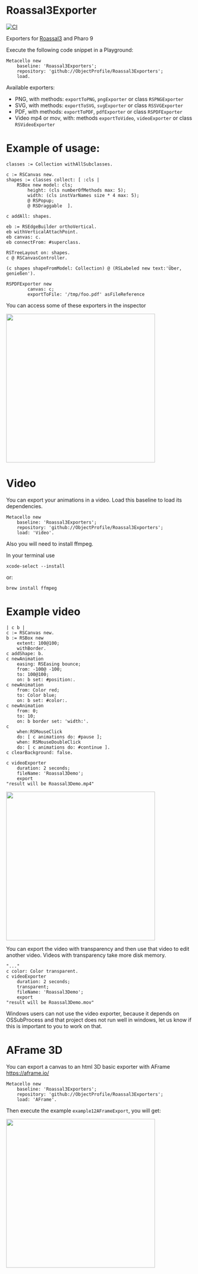 # Roassal3Exporter
[![CI](https://github.com/ObjectProfile/Roassal3Exporters/actions/workflows/runTest.yml/badge.svg)](https://github.com/ObjectProfile/Roassal3Exporters/actions/workflows/runTest.yml)

<!-- 
[![.github/workflows/main.yml](https://github.com/ObjectProfile/Roassal3Exporters/workflows/CI/badge.svg)](https://github.com/ObjectProfile/Roassal3Exporters/actions)-->

Exporters for [Roassal3](https://github.com/ObjectProfile/Roassal3) and Pharo 9


Execute the following code snippet in a Playground:

```Smalltalk
Metacello new
    baseline: 'Roassal3Exporters';
    repository: 'github://ObjectProfile/Roassal3Exporters';
    load.
```

Available exporters:

- PNG, with methods: `exportToPNG`, `pngExporter` or class `RSPNGExporter`
- SVG, with methods: `exportToSVG`, `svgExporter` or class `RSSVGExporter`
- PDF, with methods: `exportToPDF`, `pdfExporter` or class `RSPDFExporter`
- Video mp4 or mov, with: methods `exportToVideo`, `videoExporter` or class `RSVideoExporter`

# Example of usage:
```Smalltalk
classes := Collection withAllSubclasses.

c := RSCanvas new.
shapes := classes collect: [ :cls |
	RSBox new model: cls;
		height: (cls numberOfMethods max: 5);
		width: (cls instVarNames size * 4 max: 5);
		@ RSPopup;
		@ RSDraggable  ].

c addAll: shapes.

eb := RSEdgeBuilder orthoVertical.
eb withVerticalAttachPoint.
eb canvas: c.
eb connectFrom: #superclass.

RSTreeLayout on: shapes.
c @ RSCanvasController.

(c shapes shapeFromModel: Collection) @ (RSLabeled new text:'Über, genießen').

RSPDFExporter new
		canvas: c;
		exportToFile: '/tmp/foo.pdf' asFileReference

```

You can access some of these exporters in the inspector

<img src="https://user-images.githubusercontent.com/10532890/84853801-ff367f80-b02d-11ea-9040-5de4920e7635.png" width="400"/>

# Video

You can export your animations in a video. Load this baseline to load its dependencies.

```Smalltalk
Metacello new
    baseline: 'Roassal3Exporters';
    repository: 'github://ObjectProfile/Roassal3Exporters';
    load: 'Video'.
```

 Also you will need to install ffmpeg.

 In your terminal use
```
xcode-select --install
```

or:

```
brew install ffmpeg
```

# Example video

```Smalltalk
| c b |
c := RSCanvas new.
b := RSBox new
	extent: 100@100;
	withBorder.
c addShape: b.
c newAnimation
	easing: RSEasing bounce;
	from: -100@ -100;
	to: 100@100;
	on: b set: #position:.
c newAnimation
	from: Color red;
	to: Color blue;
	on: b set: #color:.
c newAnimation
	from: 0;
	to: 10;
	on: b border set: 'width:'.
c
	when:RSMouseClick
	do: [ c animations do: #pause ];
	when: RSMouseDoubleClick
	do: [ c animations do: #continue ].
c clearBackground: false.

c videoExporter
	duration: 2 seconds;
	fileName: 'Roassal3Demo';
	export
"result will be Roassal3Demo.mp4"
```

<a href="https://vimeo.com/429861918" target="_blank" title="Roassal3 video demo - Click to Watch!">
<img src="https://user-images.githubusercontent.com/10532890/84852814-c695a680-b02b-11ea-8070-3396c0b8931e.png" width="400">
</a>

You can export the video with transparency and then use that video to edit another video. Videos with transparency take more disk memory.

```Smalltalk
"..."
c color: Color transparent.
c videoExporter
	duration: 2 seconds;
	transparent;
	fileName: 'Roassal3Demo';
	export
"result will be Roassal3Demo.mov"
```

Windows users can not use the video exporter, because it depends on OSSubProcess and that project does not run well in windows, let us know if this is important to you to work on that.

# AFrame 3D

You can export a canvas to an html 3D basic exporter with AFrame <a href="https://aframe.io/" target="_blank">https://aframe.io/</a>

```Smalltalk
Metacello new
    baseline: 'Roassal3Exporters';
    repository: 'github://ObjectProfile/Roassal3Exporters';
    load: 'AFrame'.
```

Then execute the example `example12AFrameExport`, you will get:

<img src="https://user-images.githubusercontent.com/10532890/90902971-4842e100-e39b-11ea-93fe-418cb1b5e0f8.png" width="400">
